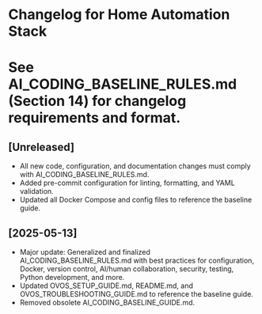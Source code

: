 # Changelog for Home Automation Stack
# See AI_CODING_BASELINE_RULES.md (Section 14) for changelog requirements and format.

## [Unreleased]
- All new code, configuration, and documentation changes must comply with AI_CODING_BASELINE_RULES.md.
- Added pre-commit configuration for linting, formatting, and YAML validation.
- Updated all Docker Compose and config files to reference the baseline guide.

## [2025-05-13]
- Major update: Generalized and finalized AI_CODING_BASELINE_RULES.md with best practices for configuration, Docker, version control, AI/human collaboration, security, testing, Python development, and more.
- Updated OVOS_SETUP_GUIDE.md, README.md, and OVOS_TROUBLESHOOTING_GUIDE.md to reference the baseline guide.
- Removed obsolete AI_CODING_BASELINE_GUIDE.md.

